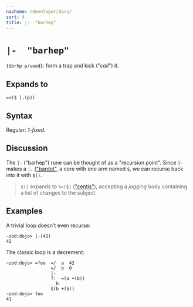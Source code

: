 ```yaml
---
navhome: /developer/docs/
sort: 4
title: |-  "barhep"
---
```


# `|-  "barhep"`

`{$brhp p/seed}`: form a trap and kick ("*call*") it.

## Expands to

```
=<($ |.(p))
```

## Syntax

Regular: *1-fixed*.

## Discussion

The `|-` ("barhep") rune can be thought of as a "recursion 
point". Since `|-` makes a `|.` (["bardot"](../dot), a core 
with one arm named `$`, we can recurse back into it with `$()`.

> `$()` expands to `%=($)` (["centis"](../../cen/tis)), 
> accepting a *jogging* body containing a list of changes to 
> the subject.

## Examples

A trivial loop doesn't even recurse:

```
~zod:dojo> |-(42)
42
```

The classic loop is a decrement:

```
~zod:dojo> =foo  =/  a  42
                 =/  b  0
                 |-
                 ?:  =(a +(b))
                   b
                 $(b +(b))
~zod:dojo> foo
41
```
